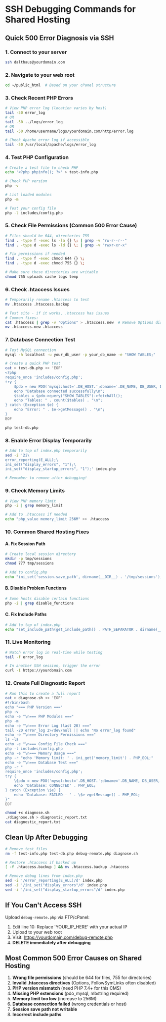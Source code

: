 # SSH Debugging Commands for Shared Hosting

## Quick 500 Error Diagnosis via SSH

### 1. Connect to your server
```bash
ssh dalthaus@yourdomain.com
```

### 2. Navigate to your web root
```bash
cd ~/public_html  # Based on your cPanel structure
```

### 3. Check Recent PHP Errors
```bash
# View PHP error log (location varies by host)
tail -50 error_log
# OR
tail -50 ../logs/error_log
# OR  
tail -50 /home/username/logs/yourdomain.com/http/error.log

# Check Apache error log if accessible
tail -50 /usr/local/apache/logs/error_log
```

### 4. Test PHP Configuration
```bash
# Create a test file to check PHP
echo '<?php phpinfo(); ?>' > test-info.php

# Check PHP version
php -v

# List loaded modules
php -m

# Test your config file
php -l includes/config.php
```

### 5. Check File Permissions (Common 500 Error Cause)
```bash
# Files should be 644, directories 755
find . -type f -exec ls -la {} \; | grep -v "rw-r--r--"
find . -type d -exec ls -ld {} \; | grep -v "rwxr-xr-x"

# Fix permissions if needed
find . -type f -exec chmod 644 {} \;
find . -type d -exec chmod 755 {} \;

# Make sure these directories are writable
chmod 755 uploads cache logs temp
```

### 6. Check .htaccess Issues
```bash
# Temporarily rename .htaccess to test
mv .htaccess .htaccess.backup

# Test site - if it works, .htaccess has issues
# Common fixes:
cat .htaccess | grep -v "Options" > .htaccess.new  # Remove Options directives
mv .htaccess.new .htaccess
```

### 7. Database Connection Test
```bash
# Test MySQL connection
mysql -h localhost -u your_db_user -p your_db_name -e "SHOW TABLES;"

# Create a quick PHP test
cat > test-db.php << 'EOF'
<?php
require_once 'includes/config.php';
try {
    $pdo = new PDO('mysql:host='.DB_HOST.';dbname='.DB_NAME, DB_USER, DB_PASS);
    echo "Database connected successfully\n";
    $tables = $pdo->query("SHOW TABLES")->fetchAll();
    echo "Tables: " . count($tables) . "\n";
} catch (Exception $e) {
    echo "Error: " . $e->getMessage() . "\n";
}
EOF

php test-db.php
```

### 8. Enable Error Display Temporarily
```bash
# Add to top of index.php temporarily
sed -i '2i\
error_reporting(E_ALL);\
ini_set("display_errors", "1");\
ini_set("display_startup_errors", "1");' index.php

# Remember to remove after debugging!
```

### 9. Check Memory Limits
```bash
# View PHP memory limit
php -i | grep memory_limit

# Add to .htaccess if needed
echo "php_value memory_limit 256M" >> .htaccess
```

### 10. Common Shared Hosting Fixes

#### A. Fix Session Path
```bash
# Create local session directory
mkdir -p tmp/sessions
chmod 777 tmp/sessions

# Add to config.php
echo "ini_set('session.save_path', dirname(__DIR__) . '/tmp/sessions');" >> includes/config.php
```

#### B. Disable Problem Functions
```bash
# Some hosts disable certain functions
php -i | grep disable_functions
```

#### C. Fix Include Paths
```bash
# Add to top of index.php
echo "set_include_path(get_include_path() . PATH_SEPARATOR . dirname(__FILE__));" >> index.php
```

### 11. Live Monitoring
```bash
# Watch error log in real-time while testing
tail -f error_log

# In another SSH session, trigger the error
curl -I https://yourdomain.com
```

### 12. Create Full Diagnostic Report
```bash
# Run this to create a full report
cat > diagnose.sh << 'EOF'
#!/bin/bash
echo "=== PHP Version ==="
php -v
echo -e "\n=== PHP Modules ==="
php -m
echo -e "\n=== Error Log (last 20) ==="
tail -20 error_log 2>/dev/null || echo "No error_log found"
echo -e "\n=== Directory Permissions ==="
ls -la
echo -e "\n=== Config File Check ==="
php -l includes/config.php
echo -e "\n=== Memory Usage ==="
php -r "echo 'Memory limit: ' . ini_get('memory_limit') . PHP_EOL;"
echo -e "\n=== Database Test ==="
php -r "
require_once 'includes/config.php';
try {
    \$pdo = new PDO('mysql:host='.DB_HOST.';dbname='.DB_NAME, DB_USER, DB_PASS);
    echo 'Database: CONNECTED' . PHP_EOL;
} catch (Exception \$e) {
    echo 'Database: FAILED - ' . \$e->getMessage() . PHP_EOL;
}"
EOF

chmod +x diagnose.sh
./diagnose.sh > diagnostic_report.txt
cat diagnostic_report.txt
```

## Clean Up After Debugging
```bash
# Remove test files
rm -f test-info.php test-db.php debug-remote.php diagnose.sh

# Restore .htaccess if backed up
[ -f .htaccess.backup ] && mv .htaccess.backup .htaccess

# Remove debug lines from index.php
sed -i '/error_reporting(E_ALL)/d' index.php
sed -i '/ini_set("display_errors"/d' index.php
sed -i '/ini_set("display_startup_errors"/d' index.php
```

## If You Can't Access SSH

Upload `debug-remote.php` via FTP/cPanel:
1. Edit line 10: Replace 'YOUR_IP_HERE' with your actual IP
2. Upload to your web root
3. Visit: https://yourdomain.com/debug-remote.php
4. **DELETE immediately after debugging**

## Most Common 500 Error Causes on Shared Hosting

1. **Wrong file permissions** (should be 644 for files, 755 for directories)
2. **Invalid .htaccess directives** (Options, FollowSymLinks often disabled)
3. **PHP version mismatch** (need PHP 7.4+ for this CMS)
4. **Missing PHP extensions** (pdo_mysql, mbstring required)
5. **Memory limit too low** (increase to 256M)
6. **Database connection failed** (wrong credentials or host)
7. **Session save path not writable**
8. **Incorrect include paths**